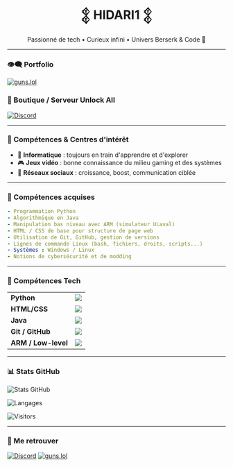 <h1 align="center">𒉭 HIDARI1 𒉭</h1>

<p align="center">
  Passionné de tech • Curieux infini • Univers Berserk & Code 🤍
</p>

---

### 👁‍🗨️ Portfolio

[![guns.lol](https://img.shields.io/badge/Portfolio-guns.lol%2F2s__-black?style=for-the-badge&logo=vercel)](https://guns.lol/2s__)

### 🧨 Boutique / Serveur Unlock All

[![Discord](https://img.shields.io/discord/1200000000000000000?label=Mon%20Serveur%20Unlock%20All&logo=discord&style=for-the-badge&color=5865F2)](https://discord.gg/rDNk7zb6Z9)

---

### 🧠 Compétences & Centres d'intérêt

- 🔧 **Informatique** : toujours en train d'apprendre et d'explorer
- 🎮 **Jeux vidéo** : bonne connaissance du milieu gaming et des systèmes
- 💬 **Réseaux sociaux** : croissance, boost, communication ciblée

---

### 🧠 Compétences acquises

```yaml
- Programmation Python
- Algorithmique en Java
- Manipulation bas niveau avec ARM (simulateur ULaval)
- HTML / CSS de base pour structure de page web
- Utilisation de Git, GitHub, gestion de versions
- Lignes de commande Linux (bash, fichiers, droits, scripts...)
- Systèmes : Windows / Linux
- Notions de cybersécurité et de modding
```

---

### 🔧 Compétences Tech
<table>
  <tr>
    <td><b>Python</b></td>
    <td><img src="https://img.shields.io/badge/Niveau%2060%25-blue?style=for-the-badge"/></td>
  </tr>
  <tr>
    <td><b>HTML/CSS</b></td>
    <td><img src="https://img.shields.io/badge/Niveau%2080%25-orange?style=for-the-badge"/></td>
  </tr>
  <tr>
    <td><b>Java</b></td>
    <td><img src="https://img.shields.io/badge/Niveau%2010%25-yellow?style=for-the-badge"/></td>
  </tr>
  <tr>
    <td><b>Git / GitHub</b></td>
    <td><img src="https://img.shields.io/badge/Niveau%2040%25-green?style=for-the-badge"/></td>
  </tr>
  <tr>
    <td><b>ARM / Low-level</b></td>
    <td><img src="https://img.shields.io/badge/Niveau%205025-purple?style=for-the-badge"/></td>
  </tr>
</table>

---

### 📊 Stats GitHub

![Stats GitHub](https://github-readme-stats.vercel.app/api?username=HIDARI1&show_icons=true&theme=tokyonight&hide_border=true)

![Langages](https://github-readme-stats.vercel.app/api/top-langs/?username=HIDARI1&layout=compact&theme=tokyonight&hide_border=true)

![Visitors](https://komarev.com/ghpvc/?username=HIDARI1&label=Profil%20Views&color=blue&style=flat-square)

---

### 💌 Me retrouver

[![Discord](https://img.shields.io/badge/Discord-Join%20me%20-%235865F2?style=for-the-badge&logo=discord&logoColor=white)](https://discord.gg/rDNk7zb6Z9)
[![guns.lol](https://img.shields.io/badge/guns.lol%2F2s__-Mon%20portfolio-black?style=for-the-badge&logo=github)](https://guns.lol/2s__)
